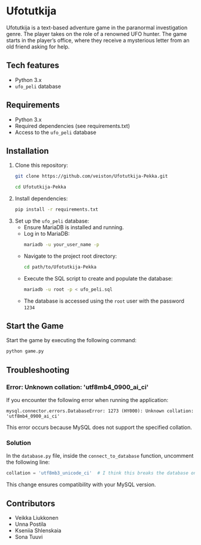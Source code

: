 # Ufotutkija
 
 Ufotutkija is a text-based adventure game in the paranormal investigation genre. The player takes on the role of
 a renowned UFO hunter. The game starts in the player’s office, where they receive a mysterious letter from an old friend
 asking for help.
 
 ## Tech features
 - Python 3.x 
 - `ufo_peli` database 
 
 ## Requirements
 - Python 3.x 
 - Required dependencies (see requirements.txt)
 - Access to the `ufo_peli` database
 
 ## Installation
 1. Clone this repository:
    ```sh
    git clone https://github.com/veiston/Ufotutkija-Pekka.git
    ```
     ```sh
    cd Ufotutkija-Pekka
    ```
 2. Install dependencies:
     ```sh
    pip install -r requirements.txt
    ```
 3. Set up the `ufo_peli` database:
    - Ensure MariaDB is installed and running.  
    - Log in to MariaDB:
      ```sh
      mariadb -u your_user_name -p
      ```
    - Navigate to the project root directory:  
      ```sh
      cd path/to/Ufotutkija-Pekka
      ```
    - Execute the SQL script to create and populate the database:
      ```sh
      mariadb -u root -p < ufo_peli.sql
      ```
    - The database is accessed using the `root` user with the password `1234`
      
 ## Start the Game
 Start the game by executing the following command:
  ```sh
  python game.py
  ```

## Troubleshooting

### Error: Unknown collation: 'utf8mb4_0900_ai_ci'

If you encounter the following error when running the application:

```
mysql.connector.errors.DatabaseError: 1273 (HY000): Unknown collation: 'utf8mb4_0900_ai_ci'
```

This error occurs because MySQL does not support the specified collation.

### Solution

In the `database.py` file, inside the `connect_to_database` function, uncomment the following line:

```python
collation = 'utf8mb3_unicode_ci'  # I think this breaks the database on Windows
```

This change ensures compatibility with your MySQL version.

 ## Contributors
 - Veikka Liukkonen
 - Unna Postila
 - Kseniia Shlenskaia
 - Sona Tuuvi
 
 ##
